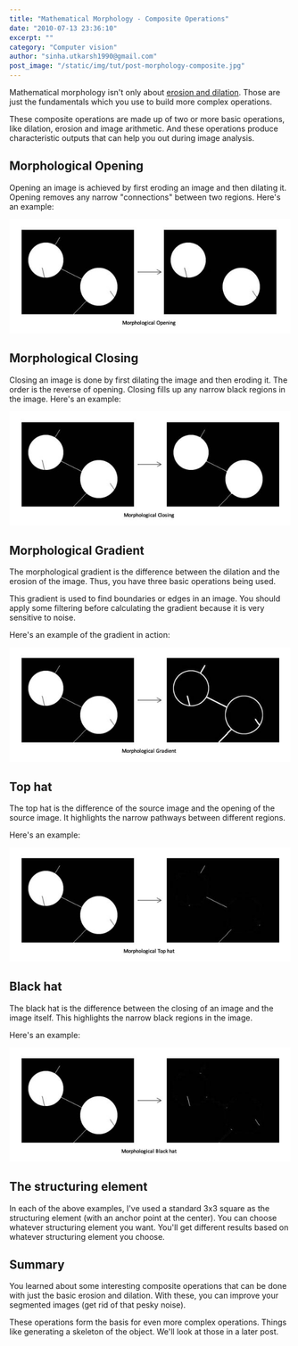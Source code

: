 ```yaml
---
title: "Mathematical Morphology - Composite Operations"
date: "2010-07-13 23:36:10"
excerpt: ""
category: "Computer vision"
author: "sinha.utkarsh1990@gmail.com"
post_image: "/static/img/tut/post-morphology-composite.jpg"
---
```



Mathematical morphology isn't only about [erosion and dilation](/tutorials/mathematical-morphology/). Those are just the fundamentals which you use to build more complex operations.

These composite operations are made up of two or more basic operations, like dilation, erosion and image arithmetic. And these operations produce characteristic outputs that can help you out during image analysis.

 

## Morphological Opening

Opening an image is achieved by first eroding an image and then dilating it. Opening removes any narrow "connections" between two regions. Here's an example:

![Morphological Opening: See the narrow white paths vanish?](/static/img/tut/morphology-opening.jpg)

## Morphological Closing

Closing an image is done by first dilating the image and then eroding it. The order is the reverse of opening. Closing fills up any narrow black regions in the image. Here's an example:

![Closing an image: See how the narrow blacks fill up?](/static/img/tut/morphology-closing.jpg)

## Morphological Gradient

The morphological gradient is the difference between the dilation and the erosion of the image. Thus, you have three basic operations being used.

This gradient is used to find boundaries or edges in an image. You should apply some filtering before calculating the gradient because it is very sensitive to noise.

Here's an example of the gradient in action:

![Morphological Gradient: Note that this highlights all the edges](/static/img/tut/morphology-gradient.jpg)

## Top hat

The top hat is the difference of the source image and the opening of the source image. It highlights the narrow pathways between different regions.

Here's an example:

![Top Hat: Highlights the narrow paths between the "islands"](/static/img/tut/morphology-tophat.jpg)

## Black hat

The black hat is the difference between the closing of an image and the image itself. This highlights the narrow black regions in the image.

Here's an example:

![Black Hat: Highlights the narrow black regions in the image](/static/img/tut/morphology-blackhat.jpg)

## The structuring element

In each of the above examples, I've used a standard 3x3 square as the structuring element (with an anchor point at the center). You can choose whatever structuring element you want. You'll get different results based on whatever structuring element you choose.

## Summary

You learned about some interesting composite operations that can be done with just the basic erosion and dilation. With these, you can improve your segmented images (get rid of that pesky noise).

These operations form the basis for even more complex operations. Things like generating a skeleton of the object. We'll look at those in a later post.
